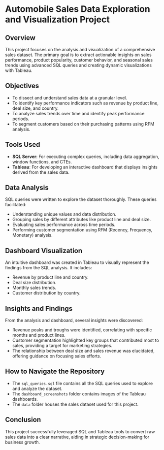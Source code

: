 # Automobile Sales Data Exploration and Visualization Project

## Overview
This project focuses on the analysis and visualization of a comprehensive sales dataset. The primary goal is to extract actionable insights on sales performance, product popularity, customer behavior, and seasonal sales trends using advanced SQL queries and creating dynamic visualizations with Tableau.

## Objectives
- To dissect and understand sales data at a granular level.
- To identify key performance indicators such as revenue by product line, deal size, and country.
- To analyze sales trends over time and identify peak performance periods.
- To segment customers based on their purchasing patterns using RFM analysis.

## Tools Used
- **SQL Server**: For executing complex queries, including data aggregation, window functions, and CTEs.
- **Tableau**: For developing an interactive dashboard that displays insights derived from the sales data.

## Data Analysis
SQL queries were written to explore the dataset thoroughly. These queries facilitated:
- Understanding unique values and data distribution.
- Grouping sales by different attributes like product line and deal size.
- Evaluating sales performance across time periods.
- Performing customer segmentation using RFM (Recency, Frequency, Monetary) analysis.

## Dashboard Visualization
An intuitive dashboard was created in Tableau to visually represent the findings from the SQL analysis. It includes:
- Revenue by product line and country.
- Deal size distribution.
- Monthly sales trends.
- Customer distribution by country.

## Insights and Findings
From the analysis and dashboard, several insights were discovered:
- Revenue peaks and troughs were identified, correlating with specific months and product lines.
- Customer segmentation highlighted key groups that contributed most to sales, providing a target for marketing strategies.
- The relationship between deal size and sales revenue was elucidated, offering guidance on focusing sales efforts.

## How to Navigate the Repository
- The `sql_queries.sql` file contains all the SQL queries used to explore and analyze the dataset.
- The `dashboard_screenshots` folder contains images of the Tableau dashboards.
- The `data` folder houses the sales dataset used for this project.

## Conclusion
This project successfully leveraged SQL and Tableau tools to convert raw sales data into a clear narrative, aiding in strategic decision-making for business growth.
